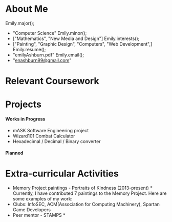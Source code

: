# About Me
        
Emily.major();
* "Computer Science"
Emily.minor();
* ["Mathematics", "New Media and Design"]
Emily.interests();
* ["Painting", "Graphic Design", "Computers", "Web Development",]
Emily.resume();
* "emilyAshburn.pdf"
Emily.email();
* "enashburn99@gmail.com"
                
# Relevant Coursework

                
# Projects
#### Works in Progress
* mASK Software Engineering project
* Wizard101 Combat Calculator
* Hexadecimal / Decimal / Binary converter

#### Planned


# Extra-curricular Activities
* Memory Project paintings - Portraits of Kindness (2013-present)
        * Currently, I have contributed 7 paintings to the Memory Project. Here are some examples of my work:
* Clubs: InfoSEC, ACM(Association for Computing Machinery), Spartan Game Developers
* Peer mentor - STAMPS
        * 
